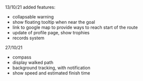 13/10/21
added features:
- collapsable warning
- show floating tooltip when near the goal
- link to google map to provide ways to reach start of the route
- update of profile page, show trophies
- records system

27/10/21
- compass
- display walked path
- background tracking, with notification
- show speed and estimated finish time